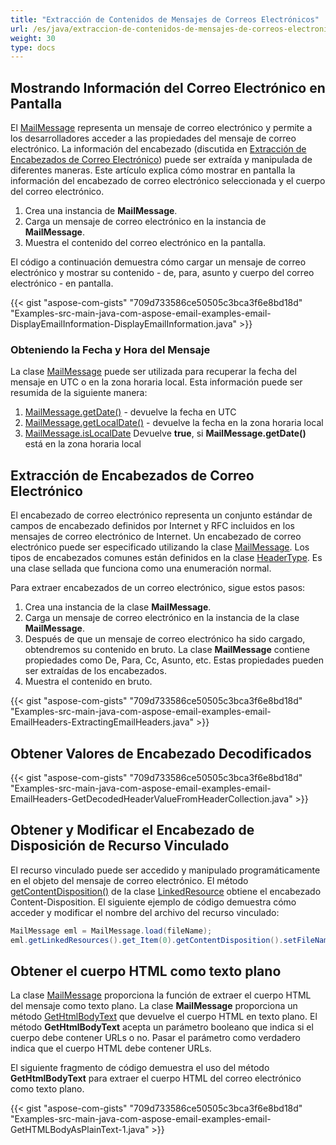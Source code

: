 ```yaml
---
title: "Extracción de Contenidos de Mensajes de Correos Electrónicos"
url: /es/java/extraccion-de-contenidos-de-mensajes-de-correos-electronicos/
weight: 30
type: docs
---
```


## **Mostrando Información del Correo Electrónico en Pantalla**

El [MailMessage](https://reference.aspose.com/email/java/com.aspose.email/mailmessage/#getDate()) representa un mensaje de correo electrónico y permite a los desarrolladores acceder a las propiedades del mensaje de correo electrónico. La información del encabezado (discutida en [Extracción de Encabezados de Correo Electrónico](#extracting-email-headers)) puede ser extraída y manipulada de diferentes maneras. Este artículo explica cómo mostrar en pantalla la información del encabezado de correo electrónico seleccionada y el cuerpo del correo electrónico.

1. Crea una instancia de **MailMessage**.
2. Carga un mensaje de correo electrónico en la instancia de **MailMessage**.
3. Muestra el contenido del correo electrónico en la pantalla.

El código a continuación demuestra cómo cargar un mensaje de correo electrónico y mostrar su contenido - de, para, asunto y cuerpo del correo electrónico - en pantalla.

{{< gist "aspose-com-gists" "709d733586ce50505c3bca3f6e8bd18d" "Examples-src-main-java-com-aspose-email-examples-email-DisplayEmailInformation-DisplayEmailInformation.java" >}}

### **Obteniendo la Fecha y Hora del Mensaje**

La clase [MailMessage](https://reference.aspose.com/email/java/com.aspose.email/mailmessage/) puede ser utilizada para recuperar la fecha del mensaje en UTC o en la zona horaria local. Esta información puede ser resumida de la siguiente manera:

1. [MailMessage.getDate()](https://reference.aspose.com/email/java/com.aspose.email/mailmessage/#getDate--) - devuelve la fecha en UTC
1. [MailMessage.getLocalDate()](https://reference.aspose.com/email/java/com.aspose.email/mailmessage/#getLocalDate--) - devuelve la fecha en la zona horaria local
2. [MailMessage.isLocalDate](https://reference.aspose.com/email/java/com.aspose.email/mailmessage/#isLocalDate--) Devuelve **true**, si **MailMessage.getDate()** está en la zona horaria local

## **Extracción de Encabezados de Correo Electrónico**

El encabezado de correo electrónico representa un conjunto estándar de campos de encabezado definidos por Internet y RFC incluidos en los mensajes de correo electrónico de Internet. Un encabezado de correo electrónico puede ser especificado utilizando la clase [MailMessage](https://reference.aspose.com/email/java/com.aspose.email/mailmessage/). Los tipos de encabezados comunes están definidos en la clase [HeaderType](https://reference.aspose.com/email/java/com.aspose.email/headertype/). Es una clase sellada que funciona como una enumeración normal.

Para extraer encabezados de un correo electrónico, sigue estos pasos:

1. Crea una instancia de la clase **MailMessage**.
2. Carga un mensaje de correo electrónico en la instancia de la clase **MailMessage**.
3. Después de que un mensaje de correo electrónico ha sido cargado, obtendremos su contenido en bruto. La clase **MailMessage** contiene propiedades como De, Para, Cc, Asunto, etc. Estas propiedades pueden ser extraídas de los encabezados.
4. Muestra el contenido en bruto.

{{< gist "aspose-com-gists" "709d733586ce50505c3bca3f6e8bd18d" "Examples-src-main-java-com-aspose-email-examples-email-EmailHeaders-ExtractingEmailHeaders.java" >}}

## **Obtener Valores de Encabezado Decodificados**

{{< gist "aspose-com-gists" "709d733586ce50505c3bca3f6e8bd18d" "Examples-src-main-java-com-aspose-email-examples-email-EmailHeaders-GetDecodedHeaderValueFromHeaderCollection.java" >}}

## **Obtener y Modificar el Encabezado de Disposición de Recurso Vinculado**

El recurso vinculado puede ser accedido y manipulado programáticamente en el objeto del mensaje de correo electrónico. El método [getContentDisposition()](https://reference.aspose.com/email/java/com.aspose.email/linkedresource/#getContentDisposition--) de la clase [LinkedResource](https://reference.aspose.com/email/java/com.aspose.email/linkedresource/) obtiene el encabezado Content-Disposition. El siguiente ejemplo de código demuestra cómo acceder y modificar el nombre del archivo del recurso vinculado:

```java
MailMessage eml = MailMessage.load(fileName);
eml.getLinkedResources().get_Item(0).getContentDisposition().setFileName("changed.png");
```
## **Obtener el cuerpo HTML como texto plano**

La clase [MailMessage](https://reference.aspose.com/email/java/com.aspose.email/mailmessage/) proporciona la función de extraer el cuerpo HTML del mensaje como texto plano. La clase **MailMessage** proporciona un método [GetHtmlBodyText](https://reference.aspose.com/email/java/com.aspose.email/mailmessage/#getHtmlBodyText-boolean-) que devuelve el cuerpo HTML en texto plano. El método **GetHtmlBodyText** acepta un parámetro booleano que indica si el cuerpo debe contener URLs o no. Pasar el parámetro como verdadero indica que el cuerpo HTML debe contener URLs.

El siguiente fragmento de código demuestra el uso del método **GetHtmlBodyText** para extraer el cuerpo HTML del correo electrónico como texto plano.

{{< gist "aspose-com-gists" "709d733586ce50505c3bca3f6e8bd18d" "Examples-src-main-java-com-aspose-email-examples-email-GetHTMLBodyAsPlainText-1.java" >}}